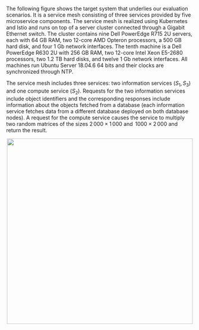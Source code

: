 The following figure shows the target system that underlies our evaluation scenarios. It is a service mesh consisting of three services provided by five microservice components. 
The service mesh is realized using Kubernetes and Istio and runs on top of a server cluster connected through a Gigabit Ethernet switch. 
The cluster contains nine Dell PowerEdge R715 2U servers, each with $64$ GB RAM, two 12-core AMD Opteron processors, a 500 GB hard disk, and four 1 Gb network interfaces. 
The tenth machine is a Dell PowerEdge R630 2U with 256 GB RAM, two 12-core Intel Xeon E5-2680 processors, two $1.2$ TB hard disks, and twelve 1 Gb network interfaces. 
All machines run Ubuntu Server 18.04.6 64 bits and their clocks are synchronized through NTP.

The service mesh includes three services: two information services ($S_1, S_3$) and one compute service ($S_2$). 
Requests for the two information services include object identifiers and the corresponding responses include information about the objects fetched from a database 
(each information service fetches data from a different database deployed on both database nodes). A request for the compute service causes the service to multiply 
two random matrices of the sizes $2\,000\times1\,000$ and $\,1000\times 2\,000$ and return the result.

<p align="center">
<img src="https://github.com/foroughsh/online_policy_adaptation_using_rollout/blob/main/documentation/images/microservice.png" width="500"/>
</p>
